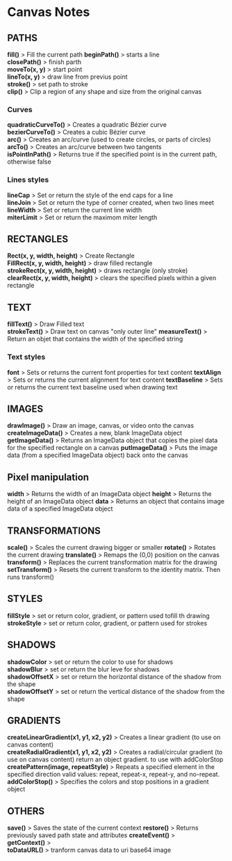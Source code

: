 # Canvas Notes

## PATHS

**fill()** > Fill the current path
**beginPath()** > starts a line  
**closePath()** > finish parth  
**moveTo(x, y)** > start point  
**lineTo(x, y)** > draw line from previus point  
**stroke()** > set path to stroke  
**clip()** > Clip a region of any shape and size from the original canvas  

### Curves

**quadraticCurveTo()** > Creates a quadratic Bézier curve  
**bezierCurveTo()** > Creates a cubic Bézier curve  
**arc()** > Creates an arc/curve (used to create circles, or parts of circles)  
**arcTo()** > Creates an arc/curve between two tangents  
**isPointInPath()** > Returns true if the specified point is in the current path, otherwise false  

### Lines styles

**lineCap** > Set or return the style of the end caps for a line  
**lineJoin** > Set or return the type of corner created, when two lines meet  
**lineWidth** > Set or return the current line width  
**miterLimit** > Set or return the maximom miter length  

## RECTANGLES

**Rect(x, y, width, height)** > Create Rectangle  
**FillRect(x, y, width, height)** > draw filled rectangle  
**strokeRect(x, y, width, height)** > draws rectangle (only stroke)  
**clearRect(x, y, width, height)** > clears the specified pixels within a given rectangle  

## TEXT

**fillText()** > Draw Filled text  
**strokeText()** > Draw text on canvas "only outer line"
**measureText()** > Return an objet that contains the width of the specified string

### Text styles

**font** > Sets or returns the current font properties for text content
**textAlign** > Sets or returns the current alignment for text content
**textBaseline** > Sets or returns the current text baseline used when drawing text

## IMAGES

**drawImage()** > Draw an image, canvas, or video onto the canvas
**createImageData()** > Creates a new, blank ImageData object
**getImageData()** > Returns an ImageData object that copies the pixel data for the specified rectangle on a canvas
**putImageData()** > Puts the image data (from a specified ImageData object) back onto the canvas

## Pixel manipulation

**width** > Returns the width of an ImageData object
**height** > Returns the height of an ImageData object
**data** > Returns an object that contains image data of a specified ImageData object

## TRANSFORMATIONS

**scale()** > Scales the current drawing bigger or smaller
**rotate()** > Rotates the current drawing
**translate()** > Remaps the (0,0) position on the canvas
**transform()** > Replaces the current transformation matrix for the drawing
**setTransform()** > Resets the current transform to the identity matrix. Then runs transform()

## STYLES

**fillStyle** > set or return color, gradient, or pattern used tofill th drawing  
**strokeStyle** > set or return color, gradient, or pattern used for strokes  

## SHADOWS

**shadowColor** > set or return the color to use for shadows  
**shadowBlur** > set or return the blur leve for shadows  
**shadowOffsetX** > set or return the horizontal distance of the shadow from the shape  
**shadowOffsetY** > set or return the vertical distance of the shadow from the shape  

## GRADIENTS

**createLinearGradient(x1, y1, x2, y2)** > Creates a linear gradient (to use on canvas content)  
**createRadialGradient(x1, y1, x2, y2)** > Creates a radial/circular gradient (to use on canvas content)  return an object gradient. to use with addColorStop
**createPattern(image, repeatStyle)** > Repeats a specified element in the specified direction  valid values: repeat, repeat-x, repeat-y, and no-repeat.
**addColorStop()** > Specifies the colors and stop positions in a gradient object  

## OTHERS

**save()** > Saves the state of the current context
**restore()** > Returns previously saved path state and attributes
**createEvent()** >  
**getContext()** >  
**toDataURL()** > tranform canvas data to uri base64 image